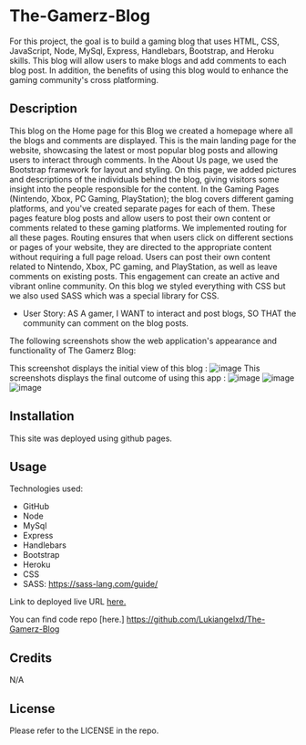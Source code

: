 # The-Gamerz-Blog

For this project, the goal is to build a gaming blog that uses HTML, CSS, JavaScript, Node, MySql, Express, Handlebars, Bootstrap, and Heroku skills. This blog will allow users to make blogs and add comments to each blog post. In addition, the benefits of using this blog would to enhance the gaming community's cross platforming.

## Description

This blog on the Home page for this Blog we created a homepage where all the blogs and comments are displayed. This is the main landing page for the website, showcasing the latest or most popular blog posts and allowing users to interact through comments. In the About Us page, we used the Bootstrap framework for layout and styling. On this page, we added pictures and descriptions of the individuals behind the blog, giving visitors some insight into the people responsible for the content. In the Gaming Pages (Nintendo, Xbox, PC Gaming, PlayStation); the blog covers different gaming platforms, and you've created separate pages for each of them. These pages feature blog posts and allow users to post their own content or comments related to these gaming platforms. We implemented routing for all these pages. Routing ensures that when users click on different sections or pages of your website, they are directed to the appropriate content without requiring a full page reload. Users can post their own content related to Nintendo, Xbox, PC gaming, and PlayStation, as well as leave comments on existing posts. This engagement can create an active and vibrant online community. On this blog we styled everything with CSS but we also used SASS which was a special library for CSS.

- User Story: AS A gamer, I WANT to interact and post blogs, SO THAT the community can comment on the blog posts.

The following screenshots show the web application's appearance and functionality of The Gamerz Blog:

This screenshot displays the initial view of this blog :
![image](https://github.com/Lukiangelxd/The-Gamerz-Blog/assets/132403931/3dc6b465-7b06-4cb3-b840-5ad05e23d7e9)
This screenshots displays the final outcome of using this app :
![image](https://github.com/Lukiangelxd/The-Gamerz-Blog/assets/132403931/4cebea65-ee9a-4936-98b0-997b8c83df5a)
![image](https://github.com/Lukiangelxd/The-Gamerz-Blog/assets/132403931/6d305d3f-2b81-474c-9b28-81405bd02f9c)
![image](https://github.com/Lukiangelxd/The-Gamerz-Blog/assets/132403931/3f105388-93e0-4070-9cb1-65f99cfd2aad)
## Installation

This site was deployed using github pages.

## Usage

Technologies used:

- GitHub
- Node
- MySql
- Express
- Handlebars
- Bootstrap
- Heroku
- CSS
- SASS: https://sass-lang.com/guide/

Link to deployed live URL [here.](https://enigmatic-forest-52587-6d4fbf1c23dd.herokuapp.com/)

You can find code repo [here.] https://github.com/Lukiangelxd/The-Gamerz-Blog

## Credits

N/A

## License

Please refer to the LICENSE in the repo.
